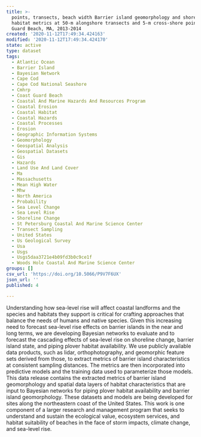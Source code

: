 ```yaml
---
title: >-
  points, transects, beach width Barrier island geomorphology and shorebird
  habitat metrics at 50-m alongshore transects and 5-m cross-shore points Coast
  Guard Beach, MA, 2013-2014
created: '2020-11-12T17:49:34.424163'
modified: '2020-11-12T17:49:34.424170'
state: active
type: dataset
tags:
  - Atlantic Ocean
  - Barrier Island
  - Bayesian Network
  - Cape Cod
  - Cape Cod National Seashore
  - Cmhrp
  - Coast Guard Beach
  - Coastal And Marine Hazards And Resources Program
  - Coastal Erosion
  - Coastal Habitat
  - Coastal Hazards
  - Coastal Processes
  - Erosion
  - Geographic Information Systems
  - Geomorphology
  - Geospatial Analysis
  - Geospatial Datasets
  - Gis
  - Hazards
  - Land Use And Land Cover
  - Ma
  - Massachusetts
  - Mean High Water
  - Mhw
  - North America
  - Probability
  - Sea Level Change
  - Sea Level Rise
  - Shoreline Change
  - St Petersburg Coastal And Marine Science Center
  - Transect Sampling
  - United States
  - Us Geological Survey
  - Usa
  - Usgs
  - Usgs5daa3721e4b09fd3b0c9ce1f
  - Woods Hole Coastal And Marine Science Center
groups: []
csv_url: 'https://doi.org/10.5066/P9V7F6UX'
json_url: ''
published: 4

---
```

Understanding how sea-level rise will affect coastal landforms and the species and habitats they support is critical for crafting approaches that balance the needs of humans and native species. Given this increasing need to forecast sea-level rise effects on barrier islands in the near and long terms, we are developing Bayesian networks to evaluate and to forecast the cascading effects of sea-level rise on shoreline change, barrier island state, and piping plover habitat availability. We use publicly available data products, such as lidar, orthophotography, and geomorphic feature sets derived from those, to extract metrics of barrier island characteristics at consistent sampling distances. The metrics are then incorporated into predictive models and the training data used to parameterize those models. This data release contains the extracted metrics of barrier island geomorphology and spatial data layers of habitat characteristics that are input to Bayesian networks for piping plover habitat availability and barrier island geomorphology. These datasets and models are being developed for sites along the northeastern coast of the United States. This work is one component of a larger research and management program that seeks to understand and sustain the ecological value, ecosystem services, and habitat suitability of beaches in the face of storm impacts, climate change, and sea-level rise.
